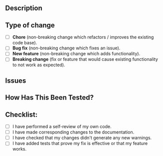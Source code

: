 ## Description

<!-- Include a summary of your changes, which issue is fixed and any relevant information. -->

## Type of change

<!-- To tick the checkbox, put an `x` inside the `[ ]` -->

- [ ] **Chore** (non-breaking change which refactors / improves the existing code base).
- [ ] **Bug fix** (non-breaking change which fixes an issue).
- [ ] **New feature** (non-breaking change which adds functionality).
- [ ] **Breaking change** (fix or feature that would cause existing functionality to not work as expected).

## Issues

<!-- Use this section if you had issues that led you to some workaround, otherwise the section can be removed.
Please, add a link to any relevant Github issues. -->

## How Has This Been Tested?

<!-- Please describe the tests that you ran to verify your changes.
If needed, provide instructions, so we can reproduce (i.e. test configuration). -->

## Checklist:

<!-- To tick the checkbox, put an `x` inside the `[ ]`. -->

- [ ] I have performed a self-review of my own code.
- [ ] I have made corresponding changes to the documentation.
- [ ] I have checked that my changes didn't generate any new warnings.
- [ ] I have added tests that prove my fix is effective or that my feature works.
